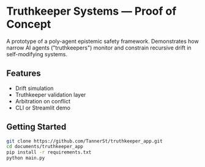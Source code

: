 # Truthkeeper Systems — Proof of Concept

A prototype of a poly-agent epistemic safety framework. Demonstrates how narrow AI agents ("truthkeepers") monitor and constrain recursive drift in self-modifying systems.

## Features
- Drift simulation
- Truthkeeper validation layer
- Arbitration on conflict
- CLI or Streamlit demo

## Getting Started
```bash
git clone https://github.com/TannerSt/truthkeeper_app.git
cd documents/truthkeeper_app
pip install -r requirements.txt
python main.py
